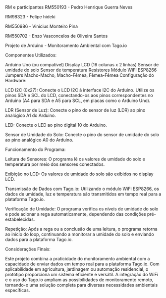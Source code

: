 RM e participantes
RM550193 - Pedro Henrique Guerra Neves

RM98323 - Felipe hideki

RM550986 - Vinicius Monteiro Pina

RM550702 - Enzo Vasconcelos de Oliveira Santos


Projeto de Arduino - Monitoramento Ambiental com Tago.io

Componentes Utilizados:

Arduino Uno (ou compatível)
Display LCD (16 colunas x 2 linhas)
Sensor de umidade do solo
Sensor de temperatura
Resistores
Módulo WiFi ESP8266
Jumpers Macho-Macho, Macho-Fêmea, Fêmea-Fêmea
Configuração do Hardware:

LCD I2C (0x27):
Conecte o LCD I2C à interface I2C do Arduino. Utilize os pinos SDA e SCL do LCD, conectando-os aos pinos correspondentes no Arduino (A4 para SDA e A5 para SCL, em placas como o Arduino Uno).

LDR (Sensor de Luz):
Conecte o pino do sensor de luz (LDR) ao pino analógico A1 do Arduino.

LED:
Conecte o LED ao pino digital 10 do Arduino.

Sensor de Umidade do Solo:
Conecte o pino do sensor de umidade do solo ao pino analógico A0 do Arduino.

Funcionamento do Programa:

Leitura de Sensores:
O programa lê os valores de umidade do solo e temperatura por meio dos sensores conectados.

Exibição no LCD:
Os valores de umidade do solo são exibidos no display LCD.

Transmissão de Dados com Tago.io:
Utilizando o módulo WiFi ESP8266, os dados de umidade, luz e temperatura são transmitidos em tempo real para a plataforma Tago.io.

Verificação de Umidade:
O programa verifica os níveis de umidade do solo e pode acionar a rega automaticamente, dependendo das condições pré-estabelecidas.

Repetição:
Após a rega ou a conclusão de uma leitura, o programa retorna ao início do loop, continuando a monitorar a umidade do solo e enviando dados para a plataforma Tago.io.

Considerações Finais:

Este projeto combina a praticidade do monitoramento ambiental com a capacidade de enviar dados em tempo real para a plataforma Tago.io. Com aplicabilidade em agricultura, jardinagem ou automação residencial, o protótipo proporciona um sistema eficiente e versátil. A integração do WiFi e o uso do Tago.io ampliam as possibilidades de monitoramento remoto, tornando-o uma solução completa para diversas necessidades ambientais específicas.




